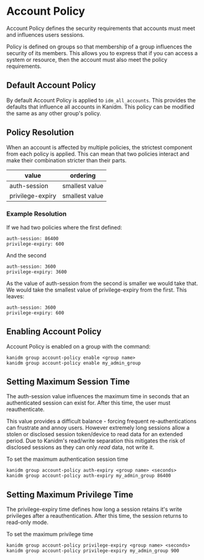 # Account Policy

Account Policy defines the security requirements that accounts must meet and influences users
sessions.

Policy is defined on groups so that membership of a group influences the security of its members.
This allows you to express that if you can access a system or resource, then the account must also
meet the policy requirements.

## Default Account Policy

By default Account Policy is applied to `idm_all_accounts`. This provides the defaults that
influence all accounts in Kanidm. This policy can be modified the same as any other group's policy.

## Policy Resolution

When an account is affected by multiple policies, the strictest component from each policy is
applied. This can mean that two policies interact and make their combination stricter than their
parts.

| value            | ordering       |
| ---------------- | -------------- |
| auth-session     | smallest value |
| privilege-expiry | smallest value |

### Example Resolution

If we had two policies where the first defined:

```
auth-session: 86400
privilege-expiry: 600
```

And the second

```
auth-session: 3600
privilege-expiry: 3600
```

As the value of auth-session from the second is smaller we would take that. We would take the
smallest value of privilege-expiry from the first. This leaves:

```
auth-session: 3600
privilege-expiry: 600
```

## Enabling Account Policy

Account Policy is enabled on a group with the command:

```
kanidm group account-policy enable <group name>
kanidm group account-policy enable my_admin_group
```

## Setting Maximum Session Time

The auth-session value influences the maximum time in seconds that an authenticated session can
exist for. After this time, the user must reauthenticate.

This value provides a difficult balance - forcing frequent re-authentications can frustrate and
annoy users. However extremely long sessions allow a stolen or disclosed session token/device to
read data for an extended period. Due to Kanidm's read/write separation this mitigates the risk of
disclosed sessions as they can only _read_ data, not write it.

To set the maximum authentication session time

```
kanidm group account-policy auth-expiry <group name> <seconds>
kanidm group account-policy auth-expiry my_admin_group 86400
```

## Setting Maximum Privilege Time

The privilege-expiry time defines how long a session retains it's write privileges after a
reauthentication. After this time, the session returns to read-only mode.

To set the maximum privilege time

```
kanidm group account-policy privilege-expiry <group name> <seconds>
kanidm group account-policy privilege-expiry my_admin_group 900
```
